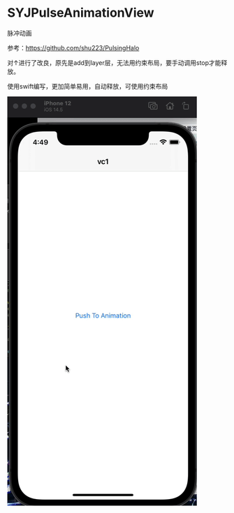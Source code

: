 # SYJPulseAnimationView
脉冲动画

参考：https://github.com/shu223/PulsingHalo

对↑进行了改良，原先是add到layer层，无法用约束布局，要手动调用stop才能释放。

使用swift编写，更加简单易用，自动释放，可使用约束布局

![image](Gif/2.gif)
